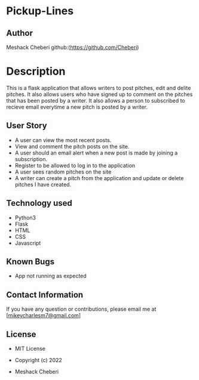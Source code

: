 # Pickup-Lines

## Author
Meshack Cheberi
github:(https://github.com/Cheberi)


# Description
This  is a flask application that allows writers to post pitches, edit and delite pitches. It also allows users who have signed up to comment on the pitches that has been posted by a writer. It also allows a person to subscribed to recieve email everytime a new pitch is posted by a writer.





## User Story

* A user can view the most recent posts.
* View and comment the pitch posts on the site.
* A user should an email alert when a new post is made by joining a subscription.
* Register to be allowed to log in to the application
* A user sees random pitches on the site
* A writer can create a pitch from the application and update or delete pitches I have created.








## Technology used

* Python3
* Flask
* HTML
* CSS
* Javascript


## Known Bugs
* App not running as expected
## Contact Information 

If you have any question or contributions, please email me at [mikeycharlesm7@gmail.com]

## License
* MIT License

* Copyright (c) 2022

* Meshack Cheberi